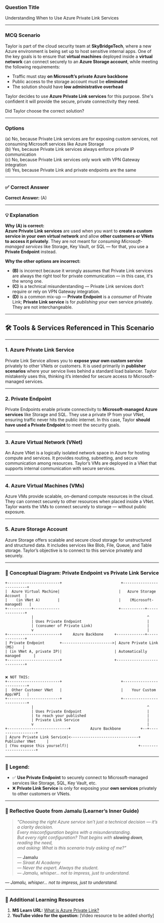 ### **Question Title**  
Understanding When to Use Azure Private Link Services

---

### **MCQ Scenario**  
Taylor is part of the cloud security team at **SkyBridgeTech**, where a new Azure environment is being set up to host sensitive internal apps. One of the key goals is to ensure that **virtual machines** deployed inside a **virtual network** can connect securely to an **Azure Storage account**, while meeting the following requirements:

- Traffic must stay **on Microsoft’s private Azure backbone**  
- Public access to the storage account must be **eliminated**  
- The solution should have **low administrative overhead**

Taylor decides to use **Azure Private Link services** for this purpose. She's confident it will provide the secure, private connectivity they need.

Did Taylor choose the correct solution?

---

### **Options**  
(a) No, because Private Link services are for exposing custom services, not consuming Microsoft services like Azure Storage  
(b) Yes, because Private Link services always enforce private IP communication  
(c) No, because Private Link services only work with VPN Gateway integration  
(d) Yes, because Private Link and private endpoints are the same  

---

### ✅ **Correct Answer**  
**Correct Answer:** (A)

---

### 💡 **Explanation**  
**Why (A) is correct:**  
**Azure Private Link services** are used when you want to **create a custom service in your own virtual network** and allow **other customers or VNets to access it privately**. They are not meant for *consuming Microsoft-managed services* like Storage, Key Vault, or SQL — for that, you use a **Private Endpoint** instead.

**Why the other options are incorrect:**  
- **(B)** is incorrect because it wrongly assumes that Private Link services are always the right tool for private communication — in this case, it's the wrong one.  
- **(C)** is a technical misunderstanding — Private Link services don’t require or rely on VPN Gateway integration.  
- **(D)** is a common mix-up — **Private Endpoint** is a *consumer* of Private Link; **Private Link service** is for *publishing* your own service privately. They are not interchangeable.

---

## 🛠️ **Tools & Services Referenced in This Scenario**

---

### 1. **Azure Private Link Service**

Private Link Service allows you to **expose your own custom service** privately to other VNets or customers.
It is used primarily in **publisher scenarios** where your service lives behind a standard load balancer.
Taylor mistakenly uses this, thinking it’s intended for secure access *to* Microsoft-managed services.

---

### 2. **Private Endpoint**

Private Endpoints enable private connectivity to **Microsoft-managed Azure services** like Storage and SQL.
They use a private IP from your VNet, ensuring traffic never hits the public internet.
In this case, Taylor **should have used a Private Endpoint** to meet the security goals.

---

### 3. **Azure Virtual Network (VNet)**

An Azure VNet is a logically isolated network space in Azure for hosting compute and services.
It provides routing, subnetting, and secure communication among resources.
Taylor’s VMs are deployed in a VNet that supports internal communication with secure services.

---

### 4. **Azure Virtual Machines (VMs)**

Azure VMs provide scalable, on-demand compute resources in the cloud.
They can connect securely to other resources when placed inside a VNet.
Taylor wants the VMs to connect securely to storage — without public exposure.

---

### 5. **Azure Storage Account**

Azure Storage offers scalable and secure cloud storage for unstructured and structured data.
It includes services like Blob, File, Queue, and Table storage.
Taylor’s objective is to connect to this service privately and securely.

---

### 🧩 **Conceptual Diagram: Private Endpoint vs Private Link Service**

```plaintext
+------------------------+                           +--------------------------+
|  Azure Virtual Machine|                           |   Azure Storage Account  |
|    (in VNet A)        |                           |    (Microsoft-managed)   |
+-----------+------------                           +-----------+--------------+
            |                                                    ^
            | Uses Private Endpoint                              |
            | (consumer of Private Link)                         |
            v                                                    |
+------------------------+     Azure Backbone     +-------------+--------------+
| Private Endpoint       +----------------------->| Azure Private Link (MS)    |
| (in VNet A, private IP)|                        | Automatically managed      |
+------------------------+                        +----------------------------+


❌ NOT THIS:
+------------------------+                           +--------------------------+
|  Other Customer VNet   |                           |    Your Custom App/API   |
+------------------------+                           +--------------------------+
            |                                                    ^
            | Uses Private Endpoint                              |
            | to reach your published                            |
            | Private Link Service                               |
            v                                                    |
+----------------------------+         Azure Backbone         +--+------------------+
| Azure Private Link Service|<-------------------------------+   Publisher VNet     |
| (You expose this yourself)|                                +----------------------+
```

---

### 📝 Legend:

* ✅ **Use Private Endpoint** to securely connect to Microsoft-managed services like Storage, SQL, Key Vault, etc.
* ❌ **Private Link Service** is only for exposing your **own services** privately to other customers or VNets.


---




### 💬 Reflective Quote from Jamalu (Learner’s Inner Guide)


> *"Choosing the right Azure service isn’t just a technical decision — it’s a clarity decision.  
> Every misconfiguration begins with a misunderstanding.  
> But every right configuration? That begins with **slowing down**, reading the need,  
> and asking: What is this scenario truly asking of me?"*  
>
> — **Jamalu**  
> — *Siraat AI Academy*  
> — *Never the expert. Always the student.*  
> — *Jamalu, whisper… not to impress, just to understand.*

— *Jamalu, whisper… not to impress, just to understand.*

---




### 🔗 Additional Learning Resources  
1. **MS Learn URL:** [What is Azure Private Link?](https://learn.microsoft.com/en-us/azure/private-link/private-link-overview)  
2. **YouTube video for the question:** [Video resource to be added shortly]
